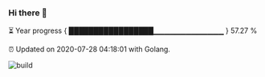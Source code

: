 ### Hi there 👋 

⏳ Year progress { █████████████████▁▁▁▁▁▁▁▁▁▁▁▁▁ } 57.27 %

⏰ Updated on 2020-07-28 04:18:01 with Golang.

![build](https://github.com/shenxianpeng/shenxianpeng/workflows/build/badge.svg)